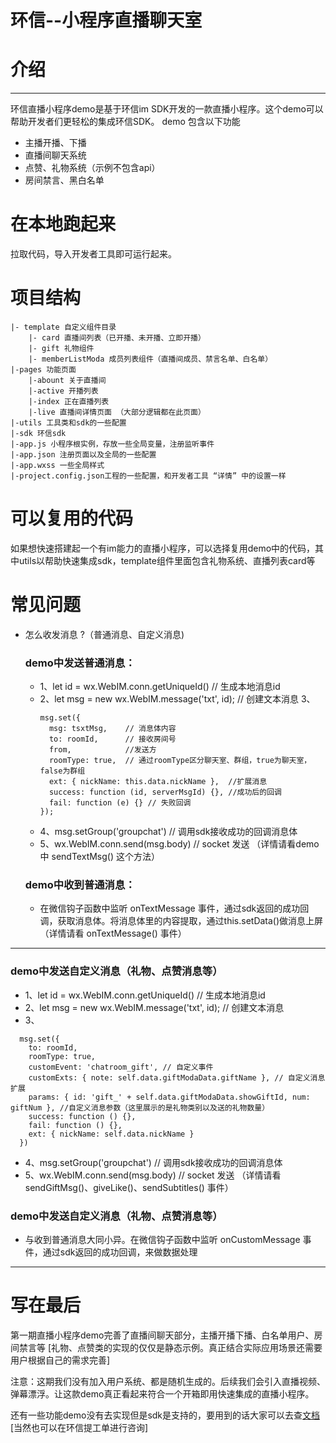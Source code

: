 # 环信--小程序直播聊天室
# 介绍
******
环信直播小程序demo是基于环信im SDK开发的一款直播小程序。这个demo可以帮助开发者们更轻松的集成环信SDK。
demo 包含以下功能
  - 主播开播、下播
  - 直播间聊天系统
  - 点赞、礼物系统（示例不包含api）
  - 房间禁言、黑白名单
# 在本地跑起来
拉取代码，导入开发者工具即可运行起来。

# 项目结构
```shell
|- template 自定义组件目录
    |- card 直播间列表（已开播、未开播、立即开播）
    |- gift 礼物组件
    |- memberListModa 成员列表组件（直播间成员、禁言名单、白名单）
|-pages 功能页面
    |-abount 关于直播间
    |-active 开播列表
    |-index 正在直播列表
    |-live 直播间详情页面 （大部分逻辑都在此页面）
|-utils 工具类和sdk的一些配置
|-sdk 环信sdk
|-app.js 小程序根实例，存放一些全局变量，注册监听事件
|-app.json 注册页面以及全局的一些配置
|-app.wxss 一些全局样式
|-project.config.json工程的一些配置，和开发者工具 “详情” 中的设置一样
```
# 可以复用的代码
如果想快速搭建起一个有im能力的直播小程序，可以选择复用demo中的代码，其中utils以帮助快速集成sdk，template组件里面包含礼物系统、直播列表card等

# 常见问题
+ 怎么收发消息 ?（普通消息、自定义消息)
  ### demo中发送普通消息：
  + 1、let id = wx.WebIM.conn.getUniqueId() // 生成本地消息id
  + 2、let msg = new wx.WebIM.message('txt', id); // 创建文本消息
    3、
    ```
    msg.set({                              
      msg: tsxtMsg,    // 消息体内容 
      to: roomId,      // 接收房间号
      from,            //发送方
      roomType: true,  // 通过roomType区分聊天室、群组，true为聊天室，false为群组
      ext: { nickName: this.data.nickName },  //扩展消息
      success: function (id, serverMsgId) {}, //成功后的回调
      fail: function (e) {} // 失败回调
    });
    ```
  + 4、msg.setGroup('groupchat') // 调用sdk接收成功的回调消息体
  + 5、wx.WebIM.conn.send(msg.body) // socket 发送
  （详情请看demo中 sendTextMsg() 这个方法）

  ### demo中收到普通消息：
  + 在微信钩子函数中监听 onTextMessage 事件，通过sdk返回的成功回调，获取消息体。将消息体里的内容提取，通过this.setData()做消息上屏 
  （详情请看 onTextMessage() 事件）
------
  ### demo中发送自定义消息（礼物、点赞消息等）
  + 1、let id = wx.WebIM.conn.getUniqueId() // 生成本地消息id
  + 2、let msg = new wx.WebIM.message('txt', id); // 创建文本消息
  + 3、
  ```
    msg.set({
      to: roomId,
      roomType: true,
      customEvent: 'chatroom_gift', // 自定义事件
      customExts: { note: self.data.giftModaData.giftName }, // 自定义消息扩展
      params: { id: 'gift_' + self.data.giftModaData.showGiftId, num: giftNum }, //自定义消息参数（这里展示的是礼物类别以及送的礼物数量）
      success: function () {},
      fail: function () {},
      ext: { nickName: self.data.nickName }
    })
  ```
  + 4、msg.setGroup('groupchat') // 调用sdk接收成功的回调消息体
  + 5、wx.WebIM.conn.send(msg.body) // socket 发送
  （详情请看 sendGiftMsg()、giveLike()、sendSubtitles() 事件）

  ### demo中发送自定义消息（礼物、点赞消息等）
  + 与收到普通消息大同小异。在微信钩子函数中监听 onCustomMessage 事件，通过sdk返回的成功回调，来做数据处理
------
# 写在最后
第一期直播小程序demo完善了直播间聊天部分，主播开播下播、白名单用户、房间禁言等 [礼物、点赞类的实现的仅仅是静态示例。真正结合实际应用场景还需要用户根据自己的需求完善]

注意：这期我们没有加入用户系统、都是随机生成的。后续我们会引入直播视频、弹幕漂浮。让这款demo真正看起来符合一个开箱即用快速集成的直播小程序。

还有一些功能demo没有去实现但是sdk是支持的，要用到的话大家可以去查[文档](https://webim.easemob.com/sdk/jsdoc/out/connection.html) [当然也可以在环信提工单进行咨询]